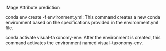 IMage Attribute prediction

conda env create -f environment.yml:
This command creates a new conda environment based on the specifications provided in the environment.yml file.

conda activate visual-taxonomy-env:
After the environment is created, this command activates the environment named visual-taxonomy-env.
